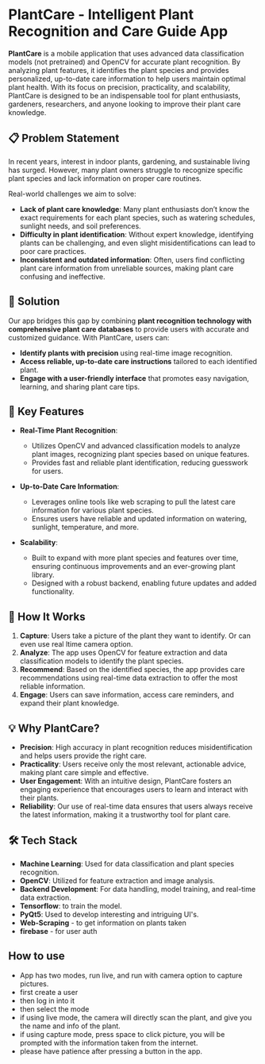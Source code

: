 
# PlantCare - Intelligent Plant Recognition and Care Guide App

**PlantCare** is a mobile application that uses advanced data classification models (not pretrained) and OpenCV for accurate plant recognition. By analyzing plant features, it identifies the plant species and provides personalized, up-to-date care information to help users maintain optimal plant health. With its focus on precision, practicality, and scalability, PlantCare is designed to be an indispensable tool for plant enthusiasts, gardeners, researchers, and anyone looking to improve their plant care knowledge.

## 📋 Problem Statement

In recent years, interest in indoor plants, gardening, and sustainable living has surged. However, many plant owners struggle to recognize specific plant species and lack information on proper care routines.

Real-world challenges we aim to solve:
- **Lack of plant care knowledge**: Many plant enthusiasts don’t know the exact requirements for each plant species, such as watering schedules, sunlight needs, and soil preferences.
- **Difficulty in plant identification**: Without expert knowledge, identifying plants can be challenging, and even slight misidentifications can lead to poor care practices.
- **Inconsistent and outdated information**: Often, users find conflicting plant care information from unreliable sources, making plant care confusing and ineffective.

## 🌿 Solution

Our app bridges this gap by combining **plant recognition technology with comprehensive plant care databases** to provide users with accurate and customized guidance. With PlantCare, users can:

- **Identify plants with precision** using real-time image recognition.
- **Access reliable, up-to-date care instructions** tailored to each identified plant.
- **Engage with a user-friendly interface** that promotes easy navigation, learning, and sharing plant care tips.

## 🔑 Key Features

- **Real-Time Plant Recognition**: 
  - Utilizes OpenCV and advanced classification models to analyze plant images, recognizing plant species based on unique features.
  - Provides fast and reliable plant identification, reducing guesswork for users.
  
- **Up-to-Date Care Information**:
  - Leverages online tools like web scraping to pull the latest care information for various plant species.
  - Ensures users have reliable and updated information on watering, sunlight, temperature, and more.
  
- **Scalability**:
  - Built to expand with more plant species and features over time, ensuring continuous improvements and an ever-growing plant library.
  - Designed with a robust backend, enabling future updates and added functionality.

## 🔧 How It Works

1. **Capture**: Users take a picture of the plant they want to identify. Or can even use real ltime camera option.
2. **Analyze**: The app uses OpenCV for feature extraction and data classification models to identify the plant species.
3. **Recommend**: Based on the identified species, the app provides care recommendations using real-time data extraction to offer the most reliable information.
4. **Engage**: Users can save information, access care reminders, and expand their plant knowledge.

## 💡 Why PlantCare?

- **Precision**: High accuracy in plant recognition reduces misidentification and helps users provide the right care.
- **Practicality**: Users receive only the most relevant, actionable advice, making plant care simple and effective.
- **User Engagement**: With an intuitive design, PlantCare fosters an engaging experience that encourages users to learn and interact with their plants.
- **Reliability**: Our use of real-time data ensures that users always receive the latest information, making it a trustworthy tool for plant care.


## 🛠️ Tech Stack

- **Machine Learning**: Used for data classification and plant species recognition.
- **OpenCV**: Utilized for feature extraction and image analysis.
- **Backend Development**: For data handling, model training, and real-time data extraction.
- **Tensorflow**: to train the model.
- **PyQt5**: Used to develop interesting and intriguing UI's.
- **Web-Scraping** - to get information on plants taken
- **firebase** - for user auth

## How to use
- App has two modes, run live, and run with camera option to capture pictures.
- first create a user
- then log in into it
- then select the mode
- if using live mode, the camera will directly scan the plant, and give you the name and info of the plant.
- if using capture mode, press space to click picture, you will be prompted with the information taken from the internet.
- please have patience after pressing a button in the app.
